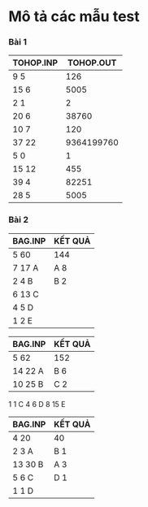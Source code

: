 # Mô tả các mẫu test

### Bài 1

TOHOP.INP | TOHOP.OUT| 
--- | --- | 
9 5 | 126 |
15 6 | 5005 |
2 1 | 2 |
20 6 | 38760 | 
10 7 | 120 | 
37 22 | 9364199760 | 
5 0 | 1 | 
15 12 | 455 | 
39 4 | 82251 | 
28 5 | 5005 | 

### Bài 2

BAG.INP | KẾT QUẢ| 
--- | --- | 
5 60 | 144
7 17 A | A 8
2 4 B | B 2
6 13 C |
4 5 D |
1 2 E |

BAG.INP | KẾT QUẢ| 
--- | --- | 
5 62| 152
14 22 A|B 6
10 25 B|C 2
1 1 C
4 6 D
8 15 E

BAG.INP | KẾT QUẢ| 
--- | --- | 
4 20|40
2 3 A|B 1
13 30 B|A 3
5 6 C|D 1
1 1 D|


